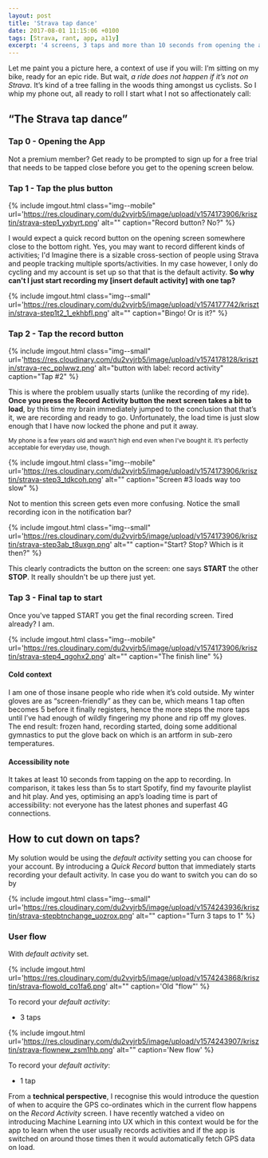 ```yaml
---
layout: post
title: 'Strava tap dance'
date: 2017-08-01 11:15:06 +0100
tags: [Strava, rant, app, a11y]
excerpt: '4 screens, 3 taps and more than 10 seconds from opening the app to the start of recording. Is that bad? Yes, yes it is.'
---
```


Let me paint you a picture here, a context of use if you will: I’m sitting on my bike, ready for an epic ride. But wait, _a ride does not happen if it’s not on Strava_. It’s kind of a tree falling in the woods thing amongst us cyclists. So I whip my phone out, all ready to roll I start what I not so affectionately call:

## “The Strava tap dance”

### Tap 0 - Opening the App

Not a premium member? Get ready to be prompted to sign up for a free trial that needs to be tapped close before you get to the opening screen below.

### Tap 1 - Tap the plus button

{% include imgout.html class="img--mobile" url='https://res.cloudinary.com/du2vvjrb5/image/upload/v1574173906/krisztin/strava-step1_yxbyrt.png' alt="" caption="Record button? No?" %}

I would expect a quick record button on the opening screen somewhere close to the bottom right. Yes, you may want to record different kinds of activities; I'd Imagine there is a sizable cross-section of people using Strava and people tracking multiple sports/activities. In my case however, I only do cycling and my account is set up so that that is the default activity. **So why can't I just start recording my [insert default activity] with one tap?**

{% include imgout.html class="img--small" url='https://res.cloudinary.com/du2vvjrb5/image/upload/v1574177742/krisztin/strava-step1t2_1_ekhbfl.png' alt="" caption="Bingo! Or is it?" %}

### Tap 2 - Tap the record button

{% include imgout.html class="img--small" url='https://res.cloudinary.com/du2vvjrb5/image/upload/v1574178128/krisztin/strava-rec_pplwwz.png' alt="button with label: record activity" caption="Tap #2" %}

This is where the problem usually starts (unlike the recording of my ride). **Once you press the Record Activity button the next screen takes a bit to load**, by this time my brain immediately jumped to the conclusion that that’s it, we are recording and ready to go. Unfortunately, the load time is just slow enough that I have now locked the phone and put it away.

<small>My phone is a few years old and wasn’t high end even when I’ve bought it. It’s perfectly acceptable for everyday use, though.</small>

{% include imgout.html class="img--mobile" url='https://res.cloudinary.com/du2vvjrb5/image/upload/v1574173906/krisztin/strava-step3_tdkcoh.png' alt="" caption="Screen #3 loads way too slow" %}

Not to mention this screen gets even more confusing. Notice the small recording icon in the notification bar?

{% include imgout.html class="img--small" url='https://res.cloudinary.com/du2vvjrb5/image/upload/v1574173906/krisztin/strava-step3ab_t8uxgn.png' alt="" caption="Start? Stop? Which is it then?" %}

This clearly contradicts the button on the screen: one says **START** the other **STOP**. It really shouldn't be up there just yet.

### Tap 3 - Final tap to start

Once you've tapped START you get the final recording screen. Tired already? I am.

{% include imgout.html class="img--mobile" url='https://res.cloudinary.com/du2vvjrb5/image/upload/v1574173906/krisztin/strava-step4_qgohx2.png' alt="" caption="The finish line" %}

#### Cold context

I am one of those insane people who ride when it’s cold outside. My winter gloves are as “screen-friendly” as they can be, which means 1 tap often becomes 5 before it finally registers, hence the more steps the more taps until I’ve had enough of wildly fingering my phone and rip off my gloves. The end result: frozen hand, recording started, doing some additional gymnastics to put the glove back on which is an artform in sub-zero temperatures.

#### Accessibility note

It takes at least 10 seconds from tapping on the app to recording. In comparison, it takes less than 5s to start Spotify, find my favourite playlist and hit play. And yes, optimising an app’s loading time is part of accessibility: not everyone has the latest phones and superfast 4G connections.

## How to cut down on taps?

My solution would be using the _default activity_ setting you can choose for your account. By introducing a _Quick Record_ button that immediately starts recording your default activity. In case you do want to switch you can do so by

{% include imgout.html class="img--small" url='https://res.cloudinary.com/du2vvjrb5/image/upload/v1574243936/krisztin/strava-stepbtnchange_uozrox.png' alt="" caption="Turn 3 taps to 1" %}

### User flow

With _default activity_ set.

{% include imgout.html url='https://res.cloudinary.com/du2vvjrb5/image/upload/v1574243868/krisztin/strava-flowold_co1fa6.png' alt="" caption='Old "flow"' %}

To record your _default activity_:

- 3 taps

{% include imgout.html url='https://res.cloudinary.com/du2vvjrb5/image/upload/v1574243907/krisztin/strava-flownew_zsm1hb.png' alt="" caption='New flow' %}

To record your _default activity_:

- 1 tap

From a **technical perspective**, I recognise this would introduce the question of when to acquire the GPS co-ordinates which in the current flow happens on the _Record Activity_ screen. I have recently watched a video on introducing Machine Learning into UX which in this context would be for the app to learn when the user usually records activities and if the app is switched on around those times then it would automatically fetch GPS data on load.
